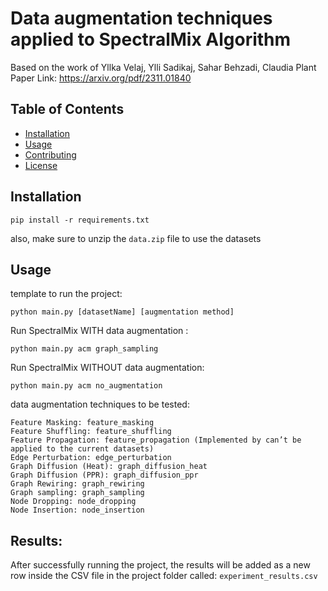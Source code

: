 # Data augmentation techniques applied to SpectralMix Algorithm

Based on the work of Yllka Velaj, Ylli Sadikaj, Sahar Behzadi, Claudia Plant
Paper Link: https://arxiv.org/pdf/2311.01840

## Table of Contents

- [Installation](#installation)
- [Usage](#usage)
- [Contributing](#contributing)
- [License](#license)

## Installation

```
pip install -r requirements.txt
```

also, make sure to unzip the ```data.zip``` file to use the datasets

## Usage

template to run the project:
```
python main.py [datasetName] [augmentation method]
```

Run SpectralMix WITH data augmentation : 
```
python main.py acm graph_sampling
```

Run SpectralMix WITHOUT data augmentation:
```
python main.py acm no_augmentation
```
data augmentation techniques to be tested: 
```
Feature Masking: feature_masking 
Feature Shuffling: feature_shuffling
Feature Propagation: feature_propagation (Implemented by can’t be applied to the current datasets) 
Edge Perturbation: edge_perturbation
Graph Diffusion (Heat): graph_diffusion_heat
Graph Diffusion (PPR): graph_diffusion_ppr
Graph Rewiring: graph_rewiring
Graph sampling: graph_sampling
Node Dropping: node_dropping
Node Insertion: node_insertion
```

## Results: 
After successfully running the project, the results will be added as a new row inside the CSV file in the project folder called: ```experiment_results.csv```

